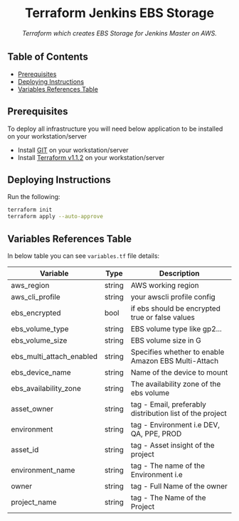 <h1 align="center">Terraform Jenkins EBS Storage</h1>

<h6 align="center">Terraform which creates EBS Storage for Jenkins Master on AWS.</h6>

## Table of Contents

- [Prerequisites](#prerequisites)
- [Deploying Instructions](#deploying-instructions)
- [Variables References Table](#variables-references-table)

## Prerequisites
To deploy all infrastructure you will need below application to be installed on your workstation/server
+ Install [GIT](https://github.com/git-guides/install-git) on your workstation/server
+ Install [Terraform v1.1.2](https://learn.hashicorp.com/tutorials/terraform/install-cli) on your workstation/server


## Deploying Instructions

Run the following:
   ```bash
   terraform init
   terraform apply --auto-approve
   ```

## Variables References Table

In below table you can see `variables.tf` file details:

| Variable | Type | Description |
| -------- | ----------- | ----------- |
| aws_region | string | AWS working region |
| aws_cli_profile | string | your awscli profile config |
| ebs_encrypted | bool | if ebs should be encrypted true or false values | 
| ebs_volume_type | string | EBS volume type like gp2... | 
| ebs_volume_size |string | EBS volume size in G | 
| ebs_multi_attach_enabled | string | Specifies whether to enable Amazon EBS Multi-Attach | 
| ebs_device_name | string | Name of the device to mount | 
| ebs_availability_zone | string | The availability zone of the ebs volume |
| asset_owner | string  | tag - Email, preferably distribution list of the project |
| environment | string | tag - Environment i.e DEV, QA, PPE, PROD |
| asset_id | string | tag - Asset insight of the project |
| environment_name | string | tag - The name of the Environment i.e |
| owner | string |tag - Full Name of the owner |
| project_name | string| tag - The Name of the Project |
